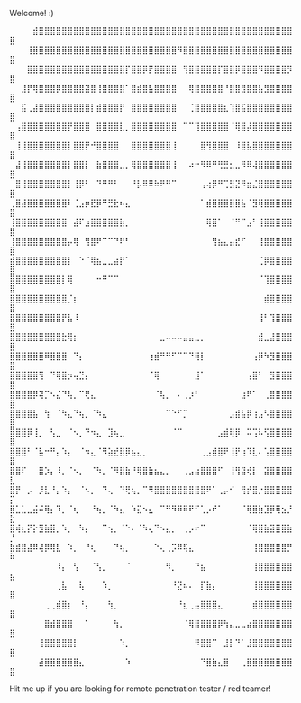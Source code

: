    Welcome! :)

⠀⠀⠀⠀⣾⣿⣿⣿⣿⣿⣿⣿⣿⣿⣿⣿⣿⣿⣿⣿⣿⣿⣿⣿⣿⣿⣿⣿⣿⣿⣿⣿⣿⣿⣿⣿⣿⣿⣿⣿⣿⣿⣿⣿⣿⣿⣿⣿⣿⣿
⠀⠀⠀⢸⣿⣿⣿⣿⣿⣿⣿⣿⣿⣿⣿⣿⣿⣿⣿⣿⣿⣿⣿⣿⣿⣿⣿⣿⣿⠻⣿⣿⣿⣿⣿⣿⣿⣿⣿⣿⣿⣿⣿⣿⣿⣿⣿⣿⣿⣿
⠀⠀⠀⣿⣿⣿⣿⣿⣿⣿⣿⣿⣿⣿⣿⣿⣿⣿⣿⣿⡏⣿⣿⡿⡟⣿⣿⣿⣿⠀⢻⣿⣿⣿⣿⣿⡏⣿⣿⡿⣿⣿⣿⠻⣿⣿⣿⣿⡻⣿
⠀⠀⣸⡟⢿⣿⣿⣿⡿⣿⣿⣿⣿⣽⣿⢸⣿⣿⣿⣿⠁⣿⣾⣿⣧⣿⣿⣿⣿⠀⠀⢿⣿⣿⣿⣿⣿⠘⣿⣿⣻⣿⣿⣧⣻⣿⣿⣿⣿⣿
⠀⠀⣯⢀⣼⣿⣿⣿⣿⣿⣿⣿⣿⣿⡇⣾⣿⣿⣿⡟⠀⣿⣿⣿⣿⣿⣿⣿⣿⠀⠀⢈⣿⣿⣿⣿⣿⣆⢹⣿⣯⣿⣿⣿⣿⣿⣿⣿⣿⣿
⠀⢠⣿⣿⣿⣿⣿⣿⣿⣿⡟⣿⣿⣿⠀⣿⣿⣿⣿⣇⡀⣿⣿⣿⣿⣿⣿⣿⣿⠀⠉⠉⢹⣿⣿⣿⣿⣿⠈⢿⣿⡼⣿⣿⣿⣿⣿⣿⣿⣿
⠀⢸⢸⣿⣿⣿⣿⣿⣿⣿⡇⣿⣿⡟⠚⣿⣿⣿⣿⠀⠀⣿⣿⣿⣿⣿⣿⣿⢸⠀⠀⠀⠀⣿⢻⣿⣿⣿⠀⠸⣿⣧⣿⣿⣿⣿⣿⣿⣿⣿
⠀⣼⢸⣿⣿⣿⣿⣿⣿⣿⡇⣿⣿⡇⠀⣷⣿⣿⣿⣀⡀⢿⣿⣿⣿⣿⣿⣿⢸⠀⠀⠴⠒⠻⠿⠛⢛⣛⣂⣀⠻⠿⢼⣿⣿⣿⣿⣿⣿⣿
⠀⣿⢸⣿⣿⣿⣿⣿⣿⣿⡇⢸⡿⠃⠀⠙⠛⠛⠃⠀⠀⠘⡧⠿⠿⠷⠟⠛⠉⠀⠀⠀⠀⢠⢴⡿⠛⢉⣻⣝⠻⣶⣌⣿⣿⣿⣿⣿⣿⣿
⢀⣿⣼⣿⣿⣿⣿⣿⣿⣿⠇⢈⣠⡶⣟⡿⠛⣛⣗⠦⣄⠀⠀⠀⠀⠀⠀⠀⠀⠀⠀⠀⠀⠁⣾⣿⣿⣿⣿⣿⣧⠈⣻⢿⣿⣿⣿⣿⣿⣿
⢸⣿⣿⣿⣿⣿⣿⣿⣿⣿⠀⣼⠏⣰⣿⣿⣿⣿⣿⣷⡀⠀⠀⠀⠀⠀⠀⠀⠀⠀⠀⠀⠀⠀⢿⣿⠁⠀⠈⠛⠉⣠⠃⢸⣿⣿⣿⣿⣿⣿
⢸⣿⣿⣿⣿⣿⣿⣿⣿⣿⡤⢿⠀⢻⣿⠟⠉⠉⠙⠟⠃⠀⠀⠀⠀⠀⠀⠀⠀⠀⠀⠀⠀⠀⠀⢻⣦⣄⣤⣞⠋⠀⠀⢸⣿⣿⣿⣿⣿⣿
⣾⣿⣿⣿⣿⣿⣿⣿⣿⣿⡇⠀⠑⠈⢿⣦⣀⣀⣴⡟⠁⠀⠀⠀⠀⠀⠀⠀⠀⠀⠀⠀⠀⠀⠀⠀⠀⠀⠀⠀⠀⠀⠀⢈⡿⣿⣿⣿⣿⣿
⣿⣿⣿⣿⣿⣿⣿⣿⣿⡇⢿⠀⠀⠀⠀⠒⠛⠉⠉⠀⠀⠀⠀⠀⠀⠀⠀⠀⠀⠀⠀⠀⠀⠀⠀⠀⠀⠀⠀⠀⠀⠀⠀⠈⢹⣿⣿⣿⣿⣿
⣿⣿⣿⣿⣿⣿⣿⣿⣿⣿⡈⡆⠀⠀⠀⠀⠀⠀⠀⠀⠀⠀⠀⠀⠀⠀⠀⠀⠀⠀⠀⠀⠀⠀⠀⠀⠀⠀⠀⠀⠀⠀⠀⠀⣾⣿⣿⣿⣿⣿
⣿⣿⣿⣿⣿⣿⣿⣿⣿⡟⣧⠸⠀⠀⠀⠀⠀⠀⠀⠀⠀⠀⠀⠀⠀⠀⠀⠀⠀⠀⠀⠀⠀⠀⠀⠀⠀⠀⠀⠀⠀⠀⠀⢸⠃⢹⣿⣿⣿⣿
⣿⣿⣿⣿⣿⣿⣿⣿⣿⣗⢿⡆⠀⠀⠀⠀⠀⠀⠀⠀⠀⠀⠀⠀⠀⠀⣀⠤⠤⠤⣤⣤⣀⡀⠀⠀⠀⠀⠀⠀⠀⠀⠀⣾⣀⣼⣿⣿⣿⣿
⣿⣿⣿⣿⣿⣿⠿⣿⣿⣿⠀⠙⡄⠀⠀⠀⠀⠀⠀⠀⠀⠀⠀⠀⢰⣾⠛⠛⠋⠉⠉⠙⢿⡇⠀⠀⠀⠀⠀⠀⠀⠀⢠⡿⠳⣻⣿⣿⣿⣿
⣿⣿⣿⣿⣿⢻⠀⠙⢿⣿⡲⢤⣙⡄⠀⠀⠀⠀⠀⠀⠀⠀⠀⠀⠈⢿⠀⠀⠀⠀⠀⠀⣸⠁⠀⠀⠀⠀⠀⠀⠀⢠⣿⠃⠀⣻⣿⣿⣿⣿
⣿⣿⣿⣿⡿⢽⡉⠢⣌⠙⢧⡀⠉⢟⣄⠀⠀⠀⠀⠀⠀⠀⠀⠀⠀⠈⢧⡀⠀⠄⢀⡰⠃⠀⠀⠀⠀⠀⠀⠀⣰⠟⠁⠀⢀⣿⣿⣿⣿⣿
⣿⣿⣿⣿⣧⠀⢳⠀⠈⠳⣄⠙⢦⡀⠈⠳⣄⠀⠀⠀⠀⠀⠀⠀⠀⠀⠀⠉⠑⠋⡉⠀⠀⠀⠀⠀⠀⠀⣠⣾⣧⡿⢰⣠⠣⣿⣿⣿⣿⣿
⣿⣿⣿⡿⢸⡀⠀⢣⣀⠀⠈⠢⡀⠙⠲⣄⠀⣹⢦⣀⠀⠀⠀⠀⠀⠀⠀⠀⠈⠉⠀⠀⠀⠀⠀⠀⣠⣾⢿⡿⠀⠭⢩⠧⢫⣿⣿⣿⣿⣿
⣿⣿⣿⠃⠈⣧⠒⠛⡄⠱⡄⠀⠈⠲⣄⠈⠻⣵⣞⣿⡿⣦⣄⡀⠀⠀⠀⠀⠀⠀⠀⠀⠀⢀⣠⣾⣿⠟⢸⡟⢰⠹⣇⠄⢡⣿⣿⣿⣿⣿
⣿⣿⠏⠀⠀⣿⡱⡄⠸⡀⠈⠢⡀⠀⠈⠳⡀⠈⠻⣿⣷⠘⢿⣿⣷⣦⣄⡀⠀⠀⢀⣠⣴⣿⣿⣿⠋⠀⢸⢻⣽⢞⡇⠀⣽⣿⣿⣿⣿⣇
⣿⡟⠀⡠⠀⡸⣇⠘⡄⠱⡄⠀⠈⠢⡀⠀⠙⢄⠀⠙⢟⢦⡀⠉⠻⣿⣿⣿⣿⣿⣿⣿⣿⣿⠟⠁⢀⡤⠊⠀⢻⡞⣿⡐⣿⣿⣿⣿⣿⡍
⣿⣁⣁⣀⣬⠬⢿⡄⠹⡀⠈⢆⠀⠀⠘⢦⡀⠈⠳⣄⠀⠱⣍⠢⣄⠀⠉⠛⠻⠿⠿⠟⠋⢁⡠⠞⠁⠀⠀⠀⠈⢿⣿⣷⣹⡿⢿⣢⡘⣗
⣿⢾⣆⡝⡕⣻⣷⣿⡀⠱⡀⠀⠳⡄⠀⠀⠉⢢⡀⠈⠑⠄⠈⠳⢄⠙⠢⣄⡀⠀⢀⡠⠖⠉⠀⠀⠀⠀⠀⠀⠀⠈⢿⣿⣷⣽⣿⣿⣷⡘
⣷⣾⣿⣼⠿⢼⡿⢿⣇⠀⠱⡀⠀⠘⢆⠀⠀⠀⠙⢦⡀⠀⠀⠀⠀⠑⢄⢀⡩⠿⢯⣄⠀⠀⠀⠀⠀⠀⠀⠀⠀⠀⢸⣿⣿⣿⣿⣿⡛⠷
⠀⠀⠀⠀⠀⠀⠀⠀⠸⡄⠀⢣⠀⠀⠈⢣⡀⠀⠀⠀⠈⠀⠀⠀⠀⠀⠀⠻⡀⠀⠀⠀⠙⣦⠀⠀⠀⠀⠀⠀⠀⠀⢸⣿⣿⣿⣿⣿⣿⣦
⠀⠀⠀⠀⠀⠀⠀⠀⢀⣧⠀⠀⢧⠀⠀⠀⠱⡀⠀⠀⠀⠀⠀⠀⠀⠀⠀⠀⠘⣝⠦⠄⠀⡏⣷⡄⠀⠀⠀⠀⠀⠀⢸⣿⣿⣿⣿⣿⣿⣿
⠀⠀⠀⠀⠀⠀⢀⢀⣾⣿⡆⠀⠘⡄⠀⠀⠀⢳⡀⠀⠀⠀⠀⠀⠀⠀⠀⠀⠀⠘⣆⢀⣤⣿⣿⣿⣄⠀⠀⠀⠀⠀⣾⣿⣿⣿⣿⣿⣿⣿
⠀⠀⠀⠀⠀⠀⣿⣾⣿⣿⣿⠀⠀⠁⠀⠀⠀⠀⢳⡀⠀⠀⠀⠀⠀⠀⠀⠀⠀⠀⠈⢿⣿⣿⣿⣿⡿⢳⣄⣀⣀⣴⣿⣿⣿⣿⣿⣿⣿⣿
⠀⠀⠀⠀⠀⢸⣿⣿⣿⣿⣿⡇⠀⠀⠀⠀⠀⠀⠀⠱⡀⠀⠀⠀⠀⠀⠀⠀⠀⠀⠀⠀⠻⣿⣿⠉⠀⣸⡇⠙⠁⣸⣿⣿⣿⣿⣿⣿⣿⣿
⠀⠀⠀⠀⠀⣼⣿⣿⣿⣿⣿⣿⣄⠀⠀⠀⠀⠀⠀⠀⠱⠀⠀⠀⠀⠀⠀⠀⠀⠀⠀⠀⠀⠙⣿⣷⣄⣿⠀⠀⢀⣿⣿⣿⣿⣿⣿⣿⣿⣿



   Hit me up if you are looking for remote penetration tester / red teamer! 
